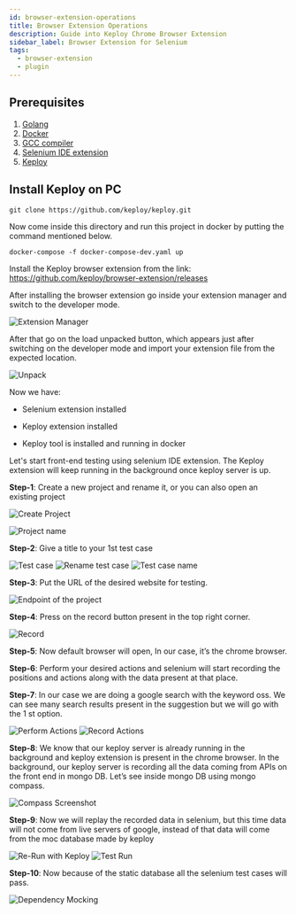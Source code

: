 ```yaml
---
id: browser-extension-operations
title: Browser Extension Operations
description: Guide into Keploy Chrome Browser Extension
sidebar_label: Browser Extension for Selenium
tags:
  - browser-extension
  - plugin
---
```


## Prerequisites

1. [Golang](https://go.dev/dl/)
2. [Docker](https://docs.docker.com/get-docker/)
3. [GCC compiler](https://sourceforge.net/projects/tdm-gcc/)
4. [Selenium IDE extension](https://chrome.google.com/webstore/detail/selenium-ide/mooikfkahbdckldjjndioackbalphokd?hl=en)
5. [Keploy](https://github.com/keploy/keploy)

## Install Keploy on PC

```shell
git clone https://github.com/keploy/keploy.git
```

Now come inside this directory and run this project in docker by putting the command mentioned below.

```shell
docker-compose -f docker-compose-dev.yaml up
```

Install the Keploy browser extension from the link: https://github.com/keploy/browser-extension/releases

After installing the browser extension go inside your extension manager and switch to the developer mode.

![Extension Manager](https://miro.medium.com/max/828/1*xQcKiTOy2bak4Lo9k_qsTg.png)

After that go on the load unpacked button, which appears just after switching on the developer mode and import your
extension file from the expected location.

![Unpack](https://miro.medium.com/max/828/1*cdRr3Neb1lsDRzHztdWmSA.png)

Now we have:

- Selenium extension installed

- Keploy extension installed

- Keploy tool is installed and running in docker

Let's start front-end testing using selenium IDE extension. The Keploy extension will keep running in the background
once keploy server is up.

**Step-1**: Create a new project and rename it, or you can also open an existing project

![Create Project](https://miro.medium.com/max/750/1*K6-I3fOHGu29sgUEjcpxUA.png)

![Project name](https://miro.medium.com/max/750/1*lEwF0okhMyKzaS2a8dPA7Q.png)

**Step-2**: Give a title to your 1st test case

![Test case](https://miro.medium.com/max/828/1*u1VNf-nXXvekruNphAIfIQ.png)
![Rename test case](https://miro.medium.com/max/378/1*CL3156yKX4UhklO3l_vH4Q.png)
![Test case name](https://miro.medium.com/max/750/1*0KeAj9Nij6i1_-Gd_265uA.png)

**Step-3**: Put the URL of the desired website for testing.

![Endpoint of the project](https://miro.medium.com/max/640/1*zkGIhYuzH6MVIhk4ByTpkg.png)

**Step-4**: Press on the record button present in the top right corner.

![Record](https://miro.medium.com/max/456/1*OJBhp3uWaOnNaOynI_jigw.png)

**Step-5**: Now default browser will open, In our case, it’s the chrome browser.

**Step-6**: Perform your desired actions and selenium will start recording the positions and actions along with the data
present at that place.

**Step-7**: In our case we are doing a google search with the keyword oss. We can see many search results present in the
suggestion but we will go with the 1 st option.

![Perform Actions](https://miro.medium.com/max/828/1*9wXASZ3JLur3r_Gk2Q-gug.jpeg)
![Record Actions](https://miro.medium.com/max/828/1*4ur53dlBZ94Y2gbJCZLYJA.jpeg)

**Step-8**: We know that our keploy server is already running in the background and keploy extension is present in the
chrome browser. In the background, our keploy server is recording all the data coming from APIs on the front end in
mongo DB. Let’s see inside mongo DB using mongo compass.

![Compass Screenshot](https://miro.medium.com/max/828/1*WYChY6_nwLcmUJw5I-j7Dg.jpeg)

**Step-9**: Now we will replay the recorded data in selenium, but this time data will not come from live servers of
google, instead of that data will come from the moc database made by keploy

![Re-Run with Keploy](https://miro.medium.com/max/828/1*9wXASZ3JLur3r_Gk2Q-gug.jpeg)
![Test Run](https://miro.medium.com/max/828/1*4ur53dlBZ94Y2gbJCZLYJA.jpeg)

**Step-10**: Now because of the static database all the selenium test cases will pass.

![Dependency Mocking](https://miro.medium.com/max/828/1*LGHdZuf_GnlMamxJGYKXUg.png)

